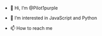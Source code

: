 - 👋 Hi, I’m @Pilot1purple
- 👀 I’m interested in JavaScript and Python

- 📫 How to reach me 

<!---
Pilot1purple/Pilot1purple is a ✨ special ✨ repository because its `README.md` (this file) appears on your GitHub profile.
You can click the Preview link to take a look at your changes.
--->
